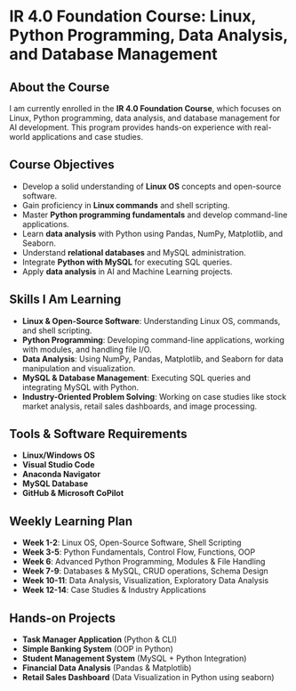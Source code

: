 # IR 4.0 Foundation Course: Linux, Python Programming, Data Analysis, and Database Management

## About the Course
I am currently enrolled in the **IR 4.0 Foundation Course**, which focuses on Linux, Python programming, data analysis, and database management for AI development. This program provides hands-on experience with real-world applications and case studies.

## Course Objectives
- Develop a solid understanding of **Linux OS** concepts and open-source software.
- Gain proficiency in **Linux commands** and shell scripting.
- Master **Python programming fundamentals** and develop command-line applications.
- Learn **data analysis** with Python using Pandas, NumPy, Matplotlib, and Seaborn.
- Understand **relational databases** and MySQL administration.
- Integrate **Python with MySQL** for executing SQL queries.
- Apply **data analysis** in AI and Machine Learning projects.

## Skills I Am Learning
- **Linux & Open-Source Software**: Understanding Linux OS, commands, and shell scripting.
- **Python Programming**: Developing command-line applications, working with modules, and handling file I/O.
- **Data Analysis**: Using NumPy, Pandas, Matplotlib, and Seaborn for data manipulation and visualization.
- **MySQL & Database Management**: Executing SQL queries and integrating MySQL with Python.
- **Industry-Oriented Problem Solving**: Working on case studies like stock market analysis, retail sales dashboards, and image processing.

## Tools & Software Requirements
- **Linux/Windows OS**
- **Visual Studio Code**
- **Anaconda Navigator**
- **MySQL Database**
- **GitHub & Microsoft CoPilot**

## Weekly Learning Plan
- **Week 1-2**: Linux OS, Open-Source Software, Shell Scripting
- **Week 3-5**: Python Fundamentals, Control Flow, Functions, OOP
- **Week 6**: Advanced Python Programming, Modules & File Handling
- **Week 7-9**: Databases & MySQL, CRUD operations, Schema Design
- **Week 10-11**: Data Analysis, Visualization, Exploratory Data Analysis
- **Week 12-14**: Case Studies & Industry Applications

## Hands-on Projects
- **Task Manager Application** (Python & CLI)
- **Simple Banking System** (OOP in Python)
- **Student Management System** (MySQL + Python Integration)
- **Financial Data Analysis** (Pandas & Matplotlib)
- **Retail Sales Dashboard** (Data Visualization in Python using seaborn)
